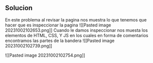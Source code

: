 ## Solucion
En este problema al revisar la pagina nos muestra lo que tenemos que hacer que es inspeccionar la pagina
![[Pasted image 20231002102653.png]]
Cuando le damos inspeccionar nos muesta los elementos de HTML, CSS, Y JS en los cuales en forma de comentarios encontramos las partes de la bandera
![[Pasted image 20231002102739.png]]

![[Pasted image 20231002102754.png]]
